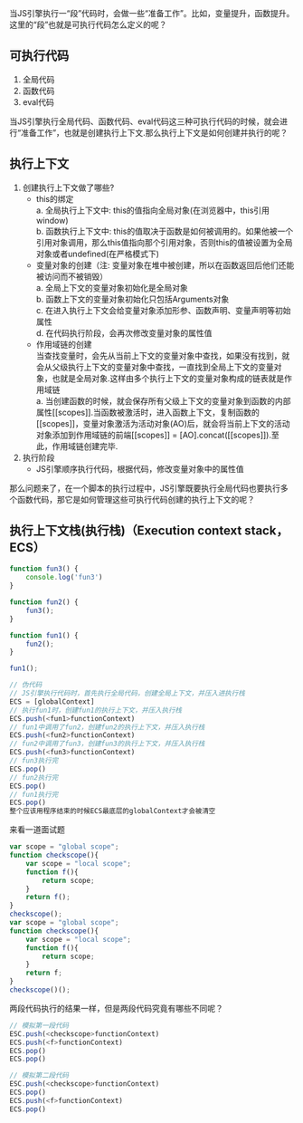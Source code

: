 当JS引擎执行一“段”代码时，会做一些“准备工作”。比如，变量提升，函数提升。这里的“段”也就是可执行代码怎么定义的呢？
## 可执行代码
  1. 全局代码
  2. 函数代码
  3. eval代码
   
当JS引擎执行全局代码、函数代码、eval代码这三种可执行代码的时候，就会进行“准备工作”，也就是创建执行上下文.那么执行上下文是如何创建并执行的呢？
## 执行上下文
 1. 创建执行上下文做了哪些?
    - this的绑定  
     a. 全局执行上下文中: this的值指向全局对象(在浏览器中，this引用window)   
     b. 函数执行上下文中: this的值取决于函数是如何被调用的。如果他被一个引用对象调用，那么this值指向那个引用对象，否则this的值被设置为全局对象或者undefined(在严格模式下)  
    - 变量对象的创建（注: 变量对象在堆中被创建，所以在函数返回后他们还能被访问而不被销毁）   
    a. 全局上下文的变量对象初始化是全局对象  
    b. 函数上下文的变量对象初始化只包括Arguments对象  
    c. 在进入执行上下文会给变量对象添加形参、函数声明、变量声明等初始属性  
    d. 在代码执行阶段，会再次修改变量对象的属性值
    - 作用域链的创建   
    当查找变量时，会先从当前上下文的变量对象中查找，如果没有找到，就会从父级执行上下文的变量对象中查找，一直找到全局上下文的变量对象，也就是全局对象.这样由多个执行上下文的变量对象构成的链表就是作用域链  
    a. 当创建函数的时候，就会保存所有父级上下文的变量对象到函数的内部属性[[scopes]].当函数被激活时，进入函数上下文，复制函数的[[scopes]]，变量对象激活为活动对象(AO)后，就会将当前上下文的活动对象添加到作用域链的前端[[scopes]] = [AO].concat([[scopes]]).至此，作用域链创建完毕.  
 2. 执行阶段  
    - JS引擎顺序执行代码，根据代码，修改变量对象中的属性值 
   
那么问题来了，在一个脚本的执行过程中，JS引擎既要执行全局代码也要执行多个函数代码，那它是如何管理这些可执行代码创建的执行上下文的呢？
## 执行上下文栈(执行栈)（Execution context stack，ECS）
```js
function fun3() {
    console.log('fun3')
}

function fun2() {
    fun3();
}

function fun1() {
    fun2();
}

fun1();
```
```js
// 伪代码
// JS引擎执行代码时，首先执行全局代码，创建全局上下文，并压入进执行栈
ECS = [globalContext] 
// 执行fun1时，创建fun1的执行上下文，并压入执行栈
ECS.push(<fun1>functionContext)
// fun1中调用了fun2，创建fun2的执行上下文，并压入执行栈
ECS.push(<fun2>functionContext)
// fun2中调用了fun3，创建fun3的执行上下文，并压入执行栈
ECS.push(<fun3>functionContext)
// fun3执行完
ECS.pop()
// fun2执行完
ECS.pop()
// fun1执行完
ECS.pop()
整个应该用程序结束的时候ECS最底层的globalContext才会被清空
```
来看一道面试题
```js
var scope = "global scope";
function checkscope(){
    var scope = "local scope";
    function f(){
        return scope;
    }
    return f();
}
checkscope();
var scope = "global scope";
function checkscope(){
    var scope = "local scope";
    function f(){
        return scope;
    }
    return f;
}
checkscope()();
```
两段代码执行的结果一样，但是两段代码究竟有哪些不同呢？

```js
// 模拟第一段代码
ESC.push(<checkscope>functionContext)
ECS.push(<f>functionContext)
ECS.pop()
ECS.pop()

// 模拟第二段代码
ESC.push(<checkscope>functionContext)
ECS.pop()
ECS.push(<f>functionContext)
ECS.pop()

```
